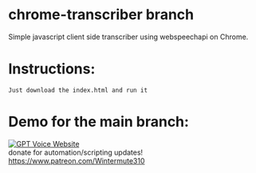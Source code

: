 # chrome-transcriber branch
Simple javascript client side transcriber using webspeechapi on Chrome.

# Instructions:  
    Just download the index.html and run it 
    
# Demo for the main branch: 
[![GPT Voice Website](https://img.youtube.com/vi/N1qfriGbu8k/0.jpg)](https://youtu.be/N1qfriGbu8k)  
donate for automation/scripting updates! https://www.patreon.com/Wintermute310  


